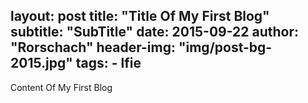 layout:     post
title:      "Title  Of My First Blog"
subtitle:   "SubTitle"
date:       2015-09-22
author:     "Rorschach"
header-img: "img/post-bg-2015.jpg"
tags:
    - lfie
---

Content Of My First Blog
